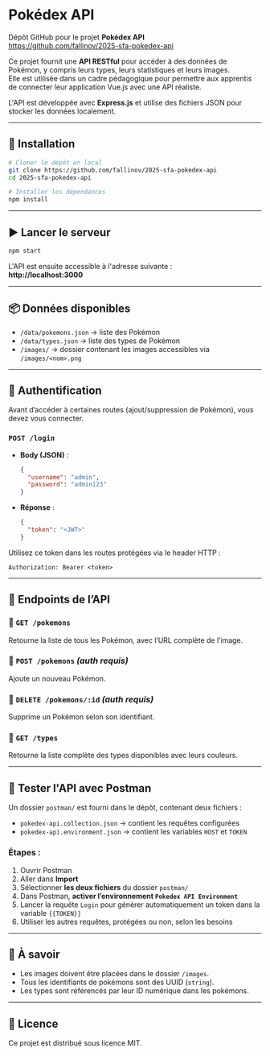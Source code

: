 # Pokédex API

Dépôt GitHub pour le projet **Pokédex API**  
https://github.com/fallinov/2025-sfa-pokedex-api

Ce projet fournit une **API RESTful** pour accéder à des données de Pokémon, y compris leurs types, leurs statistiques et leurs images.  
Elle est utilisée dans un cadre pédagogique pour permettre aux apprentis de connecter leur application Vue.js avec une API réaliste.

L'API est développée avec **Express.js** et utilise des fichiers JSON pour stocker les données localement.

---

## 🚀 Installation

```bash
# Cloner le dépôt en local
git clone https://github.com/fallinov/2025-sfa-pokedex-api
cd 2025-sfa-pokedex-api

# Installer les dépendances
npm install
```

---

## ▶️ Lancer le serveur

```bash
npm start
```

L'API est ensuite accessible à l'adresse suivante :  
**http://localhost:3000**

---

## 📦 Données disponibles

- `/data/pokemons.json` → liste des Pokémon
- `/data/types.json` → liste des types de Pokémon
- `/images/` → dossier contenant les images accessibles via `/images/<nom>.png`

---

## 🔐 Authentification

Avant d’accéder à certaines routes (ajout/suppression de Pokémon), vous devez vous connecter.

### `POST /login`

- **Body (JSON)** :
  ```json
  {
    "username": "admin",
    "password": "admin123"
  }
  ```
- **Réponse** :
  ```json
  {
    "token": "<JWT>"
  }
  ```

Utilisez ce token dans les routes protégées via le header HTTP :

```
Authorization: Bearer <token>
```

---

## 📘 Endpoints de l’API

### 🔹 `GET /pokemons`
Retourne la liste de tous les Pokémon, avec l’URL complète de l’image.

### 🔹 `POST /pokemons` *(auth requis)*
Ajoute un nouveau Pokémon.

### 🔹 `DELETE /pokemons/:id` *(auth requis)*
Supprime un Pokémon selon son identifiant.

### 🔹 `GET /types`
Retourne la liste complète des types disponibles avec leurs couleurs.

---

## 🧪 Tester l'API avec Postman

Un dossier `postman/` est fourni dans le dépôt, contenant deux fichiers :
- `pokedex-api.collection.json` → contient les requêtes configurées
- `pokedex-api.environment.json` → contient les variables `HOST` et `TOKEN`

### Étapes :
1. Ouvrir Postman
2. Aller dans **Import**
3. Sélectionner **les deux fichiers** du dossier `postman/`
4. Dans Postman, **activer l’environnement `Pokedex API Environment`**
5. Lancer la requête `Login` pour générer automatiquement un token dans la variable `{{TOKEN}}`
6. Utiliser les autres requêtes, protégées ou non, selon les besoins

---

## 🧠 À savoir
- Les images doivent être placées dans le dossier `/images`.
- Tous les identifiants de pokémons sont des UUID (`string`).
- Les types sont référencés par leur ID numérique dans les pokémons.

---

## 📄 Licence
Ce projet est distribué sous licence MIT.
